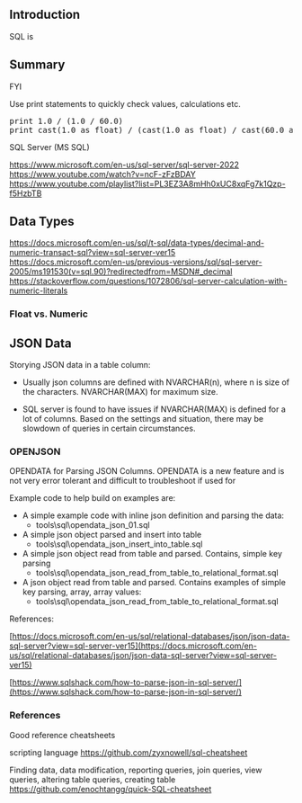 ## Introduction

SQL is

## Summary

FYI

Use print statements to quickly check values, calculations etc.
<pre>
print 1.0 / (1.0 / 60.0)
print cast(1.0 as float) / (cast(1.0 as float) / cast(60.0 as float))
</pre>



SQL Server (MS SQL)

https://www.microsoft.com/en-us/sql-server/sql-server-2022
https://www.youtube.com/watch?v=ncF-zFzBDAY
https://www.youtube.com/playlist?list=PL3EZ3A8mHh0xUC8xqFg7k1Qzp-f5HzbTB


## Data Types


https://docs.microsoft.com/en-us/sql/t-sql/data-types/decimal-and-numeric-transact-sql?view=sql-server-ver15
https://docs.microsoft.com/en-us/previous-versions/sql/sql-server-2005/ms191530(v=sql.90)?redirectedfrom=MSDN#_decimal
https://stackoverflow.com/questions/1072806/sql-server-calculation-with-numeric-literals

### Float vs. Numeric




## JSON Data

Storying JSON data in a table column:
- Usually json columns are defined with NVARCHAR(n), where n is size of the characters. NVARCHAR(MAX) for maximum size. 

- SQL server is found to have issues if NVARCHAR(MAX) is defined for a lot of columns. Based on the settings and situation, there may be slowdown of queries in certain circumstances.



### OPENJSON 

OPENDATA for Parsing JSON Columns. OPENDATA is a new feature and is not very error tolerant and difficult to troubleshoot if used for 

Example code to help build on examples are:
- A simple example code with inline json definition and parsing the data:
    - tools\sql\opendata_json_01.sql
- A simple json object parsed and insert into table
    - tools\sql\opendata_json_insert_into_table.sql
- A simple json object read from table and parsed. Contains, simple key parsing
    - tools\sql\opendata_json_read_from_table_to_relational_format.sql
- A json object read from table and parsed. Contains examples of simple key parsing, array, array values:
    - tools\sql\opendata_json_read_from_table_to_relational_format.sql

References:

[https://docs.microsoft.com/en-us/sql/relational-databases/json/json-data-sql-server?view=sql-server-ver15](https://docs.microsoft.com/en-us/sql/relational-databases/json/json-data-sql-server?view=sql-server-ver15)

[https://www.sqlshack.com/how-to-parse-json-in-sql-server/](https://www.sqlshack.com/how-to-parse-json-in-sql-server/)

### References

Good reference cheatsheets

scripting language
https://github.com/zyxnowell/sql-cheatsheet

Finding data, data modification, reporting queries, join queries, view queries, altering table queries, creating table
https://github.com/enochtangg/quick-SQL-cheatsheet

